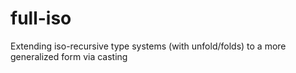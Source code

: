 # full-iso
Extending iso-recursive type systems (with unfold/folds) to a more generalized form via casting
